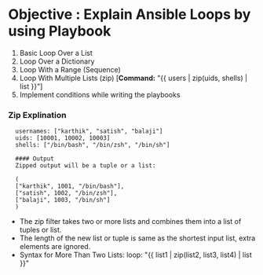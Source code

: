 # Objective : Explain Ansible Loops by using Playbook

   1. Basic Loop Over a List
   2. Loop Over a Dictionary
   3. Loop With a Range (Sequence)
   4. Loop With Multiple Lists (zip)
            [**Command:** "{{ users | zip(uids, shells) | list }}"]
   5. Implement conditions while writing the playbooks

### Zip Explination
      usernames: ["karthik", "satish", "balaji"]
      uids: [10001, 10002, 10003]
      shells: ["/bin/bash", "/bin/zsh", "/bin/sh"]
   
      #### Output
      Zipped output will be a tuple or a list:
      
      (
      ["karthik", 1001, "/bin/bash"],
      ["satish", 1002, "/bin/zsh"],
      ["balaji", 1003, "/bin/sh"]
      )
   
- The zip filter takes two or more lists and combines them into a list of tuples or list.
- The length of the new list or tuple is same as the shortest input list, extra elements are ignored.
- Syntax for More Than Two Lists:
    loop: "{{ list1 | zip(list2, list3, list4) | list }}"

